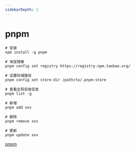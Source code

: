 ```yaml
---
sidebarDepth: 1
---
```


# pnpm

```shell
# 安装
npm install -g pnpm

# 淘宝镜像
pnpm config set registry https://registry.npm.taobao.org/

# 设置存储路径
pnpm config set store-dir /path/to/.pnpm-store

# 查看全局安装信息
pnpm list -g

# 新增
pnpm add xxx

# 删除
pnpm remove xxx

# 更新
pnpm update xxx
```

[pnpm](https://pnpm.io/zh/cli/setup)
